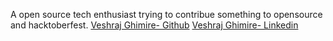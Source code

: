A open source tech enthusiast trying to contribue something to opensource and hacktoberfest.
[Veshraj Ghimire- Github](https://github.com/V345HR4J)
[Veshraj Ghimire- Linkedin](https://www.linkedin.com/in/veshraj-ghimire-617865168/)
